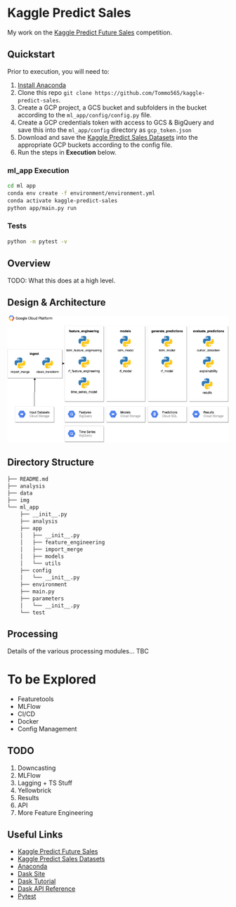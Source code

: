 # Kaggle Predict Sales

My work on the [Kaggle Predict Future Sales](https://www.kaggle.com/c/competitive-data-science-predict-future-sales) competition.

## Quickstart

Prior to execution, you will need to:
1. [Install Anaconda](https://www.anaconda.com/)
2. Clone this repo `git clone https://github.com/Tommo565/kaggle-predict-sales`.
3. Create a GCP project, a GCS bucket and subfolders in the bucket according to the `ml_app/config/config.py` file.
4. Create a GCP credentials token with access to GCS & BigQuery and save this into the `ml_app/config` directory as `gcp_token.json`
5. Download and save the [Kaggle Predict Sales Datasets](https://www.kaggle.com/c/competitive-data-science-predict-future-sales/data) into the appropriate GCP buckets according to the config file.
6. Run the steps in **Execution** below.

### ml_app Execution
```bash
cd ml app
conda env create -f environment/environment.yml
conda activate kaggle-predict-sales
python app/main.py run
```

### Tests
```bash
python -m pytest -v
```

## Overview

TODO: What this does at a high level.

## Design & Architecture

![](./img/design.png)

## Directory Structure
```
├── README.md
├── analysis
├── data
├── img
└── ml_app
    ├── __init__.py
    ├── analysis
    ├── app
    │   ├── __init__.py
    │   ├── feature_engineering
    │   ├── import_merge
    │   ├── models
    │   └── utils
    ├── config
    │   └── __init__.py
    ├── environment
    ├── main.py
    ├── parameters   
    │   └── __init__.py
    └── test
```

## Processing

Details of the various processing modules... TBC

# To be Explored

* Featuretools
* MLFlow
* CI/CD
* Docker
* Config Management

## TODO

1. Downcasting
2. MLFlow
3. Lagging + TS Stuff
4. Yellowbrick
5. Results
6. API
7. More Feature Engineering

## Useful Links
* [Kaggle Predict Future Sales](https://www.kaggle.com/c/competitive-data-science-predict-future-sales)
* [Kaggle Predict Sales Datasets](https://www.kaggle.com/c/competitive-data-science-predict-future-sales/data)
* [Anaconda](https://www.anaconda.com/)
* [Dask Site](https://dask.org/)
* [Dask Tutorial](https://github.com/dask/dask-tutorial)
* [Dask API Reference](https://docs.dask.org/en/latest/)
* [Pytest](https://docs.pytest.org/en/latest/)

